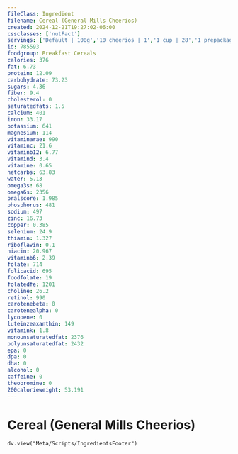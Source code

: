 ```yaml
---
fileClass: Ingredient
filename: Cereal (General Mills Cheerios)
created: 2024-12-21T19:27:02-06:00
cssclasses: ['nutFact']
servings: ['Default | 100g','10 cheerios | 1','1 cup | 28','1 prepackaged bowl | 20','1 single serving box | 18']
id: 785593
foodgroup: Breakfast Cereals
calories: 376
fat: 6.73
protein: 12.09
carbohydrate: 73.23
sugars: 4.36
fiber: 9.4
cholesterol: 0
saturatedfats: 1.5
calcium: 401
iron: 33.17
potassium: 641
magnesium: 114
vitaminarae: 990
vitaminc: 21.6
vitaminb12: 6.77
vitamind: 3.4
vitamine: 0.65
netcarbs: 63.83
water: 5.13
omega3s: 68
omega6s: 2356
pralscore: 1.985
phosphorus: 481
sodium: 497
zinc: 16.73
copper: 0.385
selenium: 24.9
thiamin: 1.327
riboflavin: 0.1
niacin: 20.967
vitaminb6: 2.39
folate: 714
folicacid: 695
foodfolate: 19
folatedfe: 1201
choline: 26.2
retinol: 990
carotenebeta: 0
carotenealpha: 0
lycopene: 0
luteinzeaxanthin: 149
vitamink: 1.8
monounsaturatedfat: 2376
polyunsaturatedfat: 2432
epa: 0
dpa: 0
dha: 0
alcohol: 0
caffeine: 0
theobromine: 0
200calorieweight: 53.191
---
```


# Cereal (General Mills Cheerios)

```dataviewjs
dv.view("Meta/Scripts/IngredientsFooter")
```